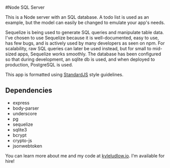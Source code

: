 #Node SQL Server

This is a Node server with an SQL database. A todo list is used as an example, but the model can easily be changed to emulate your app's needs.

Sequelize is being used to generate SQL queries and manipulate table data. I've chosen to use Sequelize because it is well-documented, easy to use, has few bugs, and is actively used by many developers as seen on npm. For scalability, raw SQL queries can later be used instead, but for small to mid-sized apps, Sequelize works smoothly. The database has been configured so that during development, an sqlite db is used, and when deployed to production, PostgreSQL is used.

This app is formatted using [StandardJS](https://github.com/feross/standard) style guidelines.

## Dependencies
* express
* body-parser
* underscore
* pg
* sequelize
* sqlite3
* bcrypt
* crypto-js
* jsonwebtoken

You can learn more about me and my code at [kyleludlow.io](http://www.kyleludlow.io). I'm available for hire!
